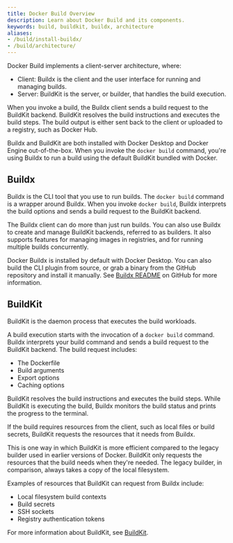 ```yaml
---
title: Docker Build Overview
description: Learn about Docker Build and its components.
keywords: build, buildkit, buildx, architecture
aliases:
- /build/install-buildx/
- /build/architecture/
---
```


Docker Build implements a client-server architecture, where:

- Client: Buildx is the client and the user interface for running and managing builds.
- Server: BuildKit is the server, or builder, that handles the build execution.

When you invoke a build, the Buildx client sends a build request to the
BuildKit backend. BuildKit resolves the build instructions and executes the
build steps. The build output is either sent back to the client or uploaded to
a registry, such as Docker Hub.

Buildx and BuildKit are both installed with Docker Desktop and Docker Engine
out-of-the-box. When you invoke the `docker build` command, you're using Buildx
to run a build using the default BuildKit bundled with Docker.

## Buildx

Buildx is the CLI tool that you use to run builds. The `docker build` command
is a wrapper around Buildx. When you invoke `docker build`, Buildx interprets
the build options and sends a build request to the BuildKit backend.

The Buildx client can do more than just run builds. You can also use Buildx to
create and manage BuildKit backends, referred to as builders. It also supports
features for managing images in registries, and for running multiple builds
concurrently.

Docker Buildx is installed by default with Docker Desktop. You can also build
the CLI plugin from source, or grab a binary from the GitHub repository and
install it manually. See [Buildx README](https://github.com/docker/buildx#manual-download)
on GitHub for more information.

## BuildKit

BuildKit is the daemon process that executes the build workloads.

A build execution starts with the invocation of a `docker build` command.
Buildx interprets your build command and sends a build request to the BuildKit
backend. The build request includes:

- The Dockerfile
- Build arguments
- Export options
- Caching options

BuildKit resolves the build instructions and executes the build steps. While
BuildKit is executing the build, Buildx monitors the build status and prints
the progress to the terminal.

If the build requires resources from the client, such as local files or build
secrets, BuildKit requests the resources that it needs from Buildx.

This is one way in which BuildKit is more efficient compared to the legacy
builder used in earlier versions of Docker. BuildKit only requests the
resources that the build needs when they're needed. The legacy builder, in
comparison, always takes a copy of the local filesystem.

Examples of resources that BuildKit can request from Buildx include:

- Local filesystem build contexts
- Build secrets
- SSH sockets
- Registry authentication tokens

For more information about BuildKit, see [BuildKit](/manuals/build/buildkit/_index.md).
